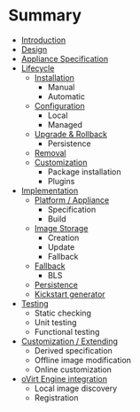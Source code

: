 Summary
=======

* [Introduction](README.md)
* [Design](design.md)
* [Appliance Specification](README.md#spec)
* [Lifecycle](runtime/README.md)
  * [Installation](runtime.md#installation)
    * Manual
    * Automatic
  * [Configuration](runtime.md#configuration)
    * Local
    * Managed
  * [Upgrade & Rollback](runtime.md#upgrade)
    * Persistence
  * [Removal](runtime.md#removal)
  * [Customization](runtime.md#customization)
    * Package installation
    * Plugins
* [Implementation](impl.md#README)
  * [Platform / Appliance](impl.md#platform)
    * Specification
    * Build
  * [Image Storage](impl.md#lvm)
    * Creation
    * Update
    * Fallback
  * [Fallback](impl.md#boot)
    * BLS
  * [Persistence](impl.md#persistence)
  * [Kickstart generator](impl.md#kickstart_from_cmdline)
* [Testing](testing.md)
  * Static checking
  * Unit testing
  * Functional testing
* [Customization / Extending](customization.md)
  * Derived specification
  * Offline image modification
  * Online customization
* [oVirt Engine integration](engine.md)
  * Local image discovery
  * Registration

